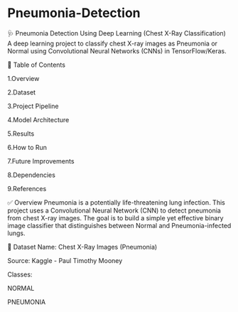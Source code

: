 # Pneumonia-Detection
🩺 Pneumonia Detection Using Deep Learning (Chest X-Ray Classification)
A deep learning project to classify chest X-ray images as Pneumonia or Normal using Convolutional Neural Networks (CNNs) in TensorFlow/Keras.

📌 Table of Contents

1.Overview

2.Dataset

3.Project Pipeline

4.Model Architecture

5.Results

6.How to Run

7.Future Improvements

8.Dependencies

9.References





✅ Overview
Pneumonia is a potentially life-threatening lung infection. This project uses a Convolutional Neural Network (CNN) to detect pneumonia from chest X-ray images. The goal is to build a simple yet effective binary image classifier that distinguishes between Normal and Pneumonia-infected lungs.

📂 Dataset
Name: Chest X-Ray Images (Pneumonia)

Source: Kaggle - Paul Timothy Mooney

Classes:

NORMAL

PNEUMONIA


